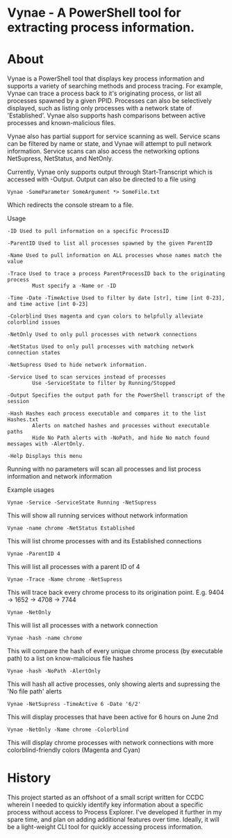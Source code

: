 # Vynae - A PowerShell tool for extracting process information.
# About
Vynae is a PowerShell tool that displays key process information and supports a variety of searching methods and process tracing. For example, Vynae can trace a process back to it's originating process, or list all processes spawned by a given PPID. Processes can also be selectively displayed, such as listing only processes with a network state of 'Established'. Vynae also supports hash comparisons between active processes and known-malicious files. 

Vynae also has partial support for service scanning as well. Service scans can be filtered by name or state, and Vynae will attempt to pull network information. Service scans can also access the networking options NetSupress, NetStatus, and NetOnly.

Currently, Vynae only supports output through Start-Transcript which is accessed with -Output. Output can also be directed to a file using 

    Vynae -SomeParameter SomeArgument *> SomeFile.txt

Which redirects the console stream to a file.

Usage

    -ID Used to pull information on a specific ProcessID

    -ParentID Used to list all processes spawned by the given ParentID

    -Name Used to pull information on ALL processes whose names match the value

    -Trace Used to trace a process ParentProcessID back to the originating process
            Must specify a -Name or -ID

    -Time -Date -TimeActive Used to filter by date [str], time [int 0-23], and time active [int 0-23]

    -Colorblind Uses magenta and cyan colors to helpfully alleviate colorblind issues

    -NetOnly Used to only pull processes with network connections

    -NetStatus Used to only pull processes with matching network connection states

    -NetSupress Used to hide network information.

    -Service Used to scan services instead of processes
            Use -ServiceState to filter by Running/Stopped

    -Output Specifies the output path for the PowerShell transcript of the session

    -Hash Hashes each process executable and compares it to the list Hashes.txt
            Alerts on matched hashes and processes without executable paths
            Hide No Path alerts with -NoPath, and hide No match found messages with -AlertOnly.

    -Help Displays this menu

Running with no parameters will scan all processes and list process information and network information
    
    
Example usages

    Vynae -Service -ServiceState Running -NetSupress
    
This will show all running services without network information

    Vynae -name chrome -NetStatus Established
    
This will list chrome processes with and its Established connections

    Vynae -ParentID 4
    
This will list all processes with a parent ID of 4 

    Vynae -Trace -Name chrome -NetSupress
    
This will trace back every chrome process to its origination point. E.g. 9404 -> 1652 -> 4708 -> 7744

    Vynae -NetOnly 
    
This will list all processes with a network connection

    Vynae -hash -name chrome

This will compare the hash of every unique chrome process (by executable path) to a list on know-malicious file hashes

    Vynae -hash -NoPath -AlertOnly

This will hash all active processes, only showing alerts and supressing the 'No file path' alerts

    Vynae -NetSupress -TimeActive 6 -Date '6/2' 
 
 This will display processes that have been active for 6 hours on June 2nd
 
    Vynae -NetOnly -Name chrome -Colorblind
    
This will display chrome processes with network connections with more colorblind-friendly colors (Magenta and Cyan)
    
# History
This project started as an offshoot of a small script written for CCDC wherein I needed to quickly identify key information about a specific process without access to Process Explorer. I've developed it further in my spare time, and plan on adding additional features over time. Ideally, it will be a light-weight CLI tool for quickly accessing process information.



